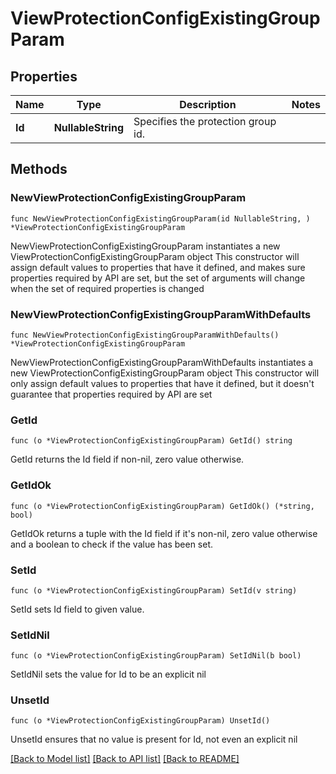 # ViewProtectionConfigExistingGroupParam

## Properties

Name | Type | Description | Notes
------------ | ------------- | ------------- | -------------
**Id** | **NullableString** | Specifies the protection group id. | 

## Methods

### NewViewProtectionConfigExistingGroupParam

`func NewViewProtectionConfigExistingGroupParam(id NullableString, ) *ViewProtectionConfigExistingGroupParam`

NewViewProtectionConfigExistingGroupParam instantiates a new ViewProtectionConfigExistingGroupParam object
This constructor will assign default values to properties that have it defined,
and makes sure properties required by API are set, but the set of arguments
will change when the set of required properties is changed

### NewViewProtectionConfigExistingGroupParamWithDefaults

`func NewViewProtectionConfigExistingGroupParamWithDefaults() *ViewProtectionConfigExistingGroupParam`

NewViewProtectionConfigExistingGroupParamWithDefaults instantiates a new ViewProtectionConfigExistingGroupParam object
This constructor will only assign default values to properties that have it defined,
but it doesn't guarantee that properties required by API are set

### GetId

`func (o *ViewProtectionConfigExistingGroupParam) GetId() string`

GetId returns the Id field if non-nil, zero value otherwise.

### GetIdOk

`func (o *ViewProtectionConfigExistingGroupParam) GetIdOk() (*string, bool)`

GetIdOk returns a tuple with the Id field if it's non-nil, zero value otherwise
and a boolean to check if the value has been set.

### SetId

`func (o *ViewProtectionConfigExistingGroupParam) SetId(v string)`

SetId sets Id field to given value.


### SetIdNil

`func (o *ViewProtectionConfigExistingGroupParam) SetIdNil(b bool)`

 SetIdNil sets the value for Id to be an explicit nil

### UnsetId
`func (o *ViewProtectionConfigExistingGroupParam) UnsetId()`

UnsetId ensures that no value is present for Id, not even an explicit nil

[[Back to Model list]](../README.md#documentation-for-models) [[Back to API list]](../README.md#documentation-for-api-endpoints) [[Back to README]](../README.md)


